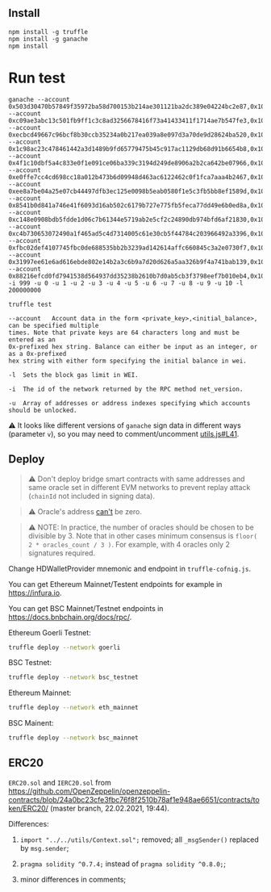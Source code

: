 
## Install

```
npm install -g truffle
npm install -g ganache
npm install
```

# Run test

```
ganache --account 0x503d30470b57849f35972ba58d700153b214ae301121ba2dc389e04224bc2e87,0x1000000000000000000 --account 0xc09ae3abc13c501fb9ff1c3c8ad3256678416f73a41433411f1714ae7b547fe3,0x1000000000000000000 --account 0xecbcd49667c96bcf8b30ccb35234a0b217ea039a8e097d3a70de9d28624ba520,0x1000000000000000000 --account 0x1c98ac23c478461442a3d1489b9fd65779475b45c917ac1129db68d91b6654b8,0x1000000000000000000 --account 0x4f1c10dbf5a4c833e0f1e091ce06ba339c3194d249de8906a2b2ca642be07966,0x1000000000000000000 --account 0xe0ffe7cc4cd698cc18a012b473b6d09948d463ac6122462c0f1fca7aaa4b2467,0x1000000000000000000 --account 0xee8a7be04a25e07cb44497dfb3ec125e0098b5eab0580f1e5c3fb5bb8ef1589d,0x1000000000000000000 --account 0x8541b0d841a746e41f6093d16ab502c6179b727e775fb5feca77dd49e6b0ed8a,0x1000000000000000000 --account 0xc148e0908bdb5fdde1d06c7b61344e5719ab2e5cf2c24890db974bfd6af21830,0x1000000000000000000 --account 0xc4b730653072490a1f465ad5c4d7314005c61e30cb5f44784c203966492a3396,0x1000000000000000000 --account 0xfbc02def4107745fbc0de688535bb2b3239ad142614affc660845c3a2e0730f7,0x1000000000000000000 --account 0x31997ee61e6ad616ebde802e14b2a3c6b9a7d20d626a5aa326b9f4a741bab139,0x1000000000000000000 --account 0x88216efcd0fd7941538d564937dd35238b2610b7d0ab5cb3f3798eef7b010eb4,0x1000000000000000000 -i 999 -u 0 -u 1 -u 2 -u 3 -u 4 -u 5 -u 6 -u 7 -u 8 -u 9 -u 10 -l 200000000

truffle test
```

```
--account   Account data in the form <private_key>,<initial_balance>, can be specified multiple
times. Note that private keys are 64 characters long and must be entered as an
0x-prefixed hex string. Balance can either be input as an integer, or as a 0x-prefixed
hex string with either form specifying the initial balance in wei.

-l  Sets the block gas limit in WEI.

-i  The id of the network returned by the RPC method net_version.

-u  Array of addresses or address indexes specifying which accounts should be unlocked.
```

⚠️ It looks like different versions of `ganache` sign data in different ways (parameter `v`), so you may need to comment/uncomment [utils.js#L41](https://github.com/ton-blockchain/bridge-solidity/blob/master/test/utils/utils.js#L41).

## Deploy

> ⚠️ Don't deploy bridge smart contracts with same addresses and same oracle set in different EVM networks to prevent replay attack (`chainId` not included in signing data).

> ⚠️ Oracle's address [can't](https://github.com/ton-blockchain/bridge-solidity/blob/290f1be610f23ad3f700e06aebd92b71ccf6af70/contracts/SignatureChecker.sol#L43) be zero.

> ⚠️ NOTE: In practice, the number of oracles should be chosen to be divisible by 3.
> Note that in other cases minimum consensus is `floor( 2 * oracles_count / 3 )`. For example, with 4 oracles only 2 signatures required.

Change HDWalletProvider mnemonic and endpoint in `truffle-cofnig.js`.

You can get Ethereum Mainnet/Testent endpoints for example in https://infura.io.

You can get BSC Mainnet/Testnet endpoints in https://docs.bnbchain.org/docs/rpc/.

Ethereum Goerli Testnet:

```bash
truffle deploy --network goerli
```

BSC Testnet:

```bash
truffle deploy --network bsc_testnet
```

Ethereum Mainnet:

```bash
truffle deploy --network eth_mainnet
```

BSC Mainent:

```bash
truffle deploy --network bsc_mainnet
```

## ERC20

`ERC20.sol` and `IERC20.sol` from https://github.com/OpenZeppelin/openzeppelin-contracts/blob/24a0bc23cfe3fbc76f8f2510b78af1e948ae6651/contracts/token/ERC20/ (master branch, 22.02.2021, 19:44).

Differences:

1. `import "../../utils/Context.sol";` removed;
  all `_msgSender()` replaced by `msg.sender`;

2. `pragma solidity ^0.7.4;` instead of `pragma solidity ^0.8.0;`;

3. minor differences in comments;